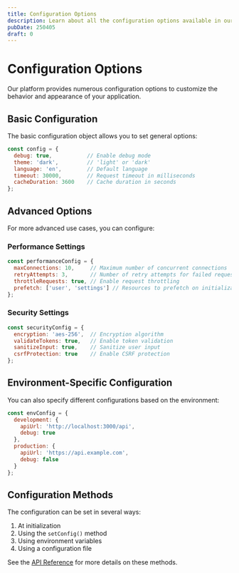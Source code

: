 ```yaml
---
title: Configuration Options
description: Learn about all the configuration options available in our platform.
pubDate: 250405
draft: 0
---
```


# Configuration Options

Our platform provides numerous configuration options to customize the behavior and appearance of your application.

## Basic Configuration

The basic configuration object allows you to set general options:

```javascript
const config = {
  debug: true,           // Enable debug mode
  theme: 'dark',         // 'light' or 'dark'
  language: 'en',        // Default language
  timeout: 30000,        // Request timeout in milliseconds
  cacheDuration: 3600    // Cache duration in seconds
};
```

## Advanced Options

For more advanced use cases, you can configure:

### Performance Settings

```javascript
const performanceConfig = {
  maxConnections: 10,     // Maximum number of concurrent connections
  retryAttempts: 3,       // Number of retry attempts for failed requests
  throttleRequests: true, // Enable request throttling
  prefetch: ['user', 'settings'] // Resources to prefetch on initialization
};
```

### Security Settings

```javascript
const securityConfig = {
  encryption: 'aes-256',  // Encryption algorithm
  validateTokens: true,   // Enable token validation
  sanitizeInput: true,    // Sanitize user input
  csrfProtection: true    // Enable CSRF protection
};
```

## Environment-Specific Configuration

You can also specify different configurations based on the environment:

```javascript
const envConfig = {
  development: {
    apiUrl: 'http://localhost:3000/api',
    debug: true
  },
  production: {
    apiUrl: 'https://api.example.com',
    debug: false
  }
};
```

## Configuration Methods

The configuration can be set in several ways:

1. At initialization
2. Using the `setConfig()` method
3. Using environment variables
4. Using a configuration file

See the [API Reference](01-api-reference.md) for more details on these methods. 